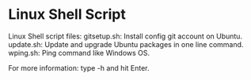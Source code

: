 Linux Shell Script
==================

Linux Shell script files:
gitsetup.sh: Install config git account on Ubuntu.
update.sh: Update and upgrade Ubuntu packages in one line command.
wping.sh: Ping command like Windows OS.

For more information: type <filename> -h and hit Enter.
